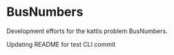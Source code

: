 # BusNumbers
Development efforts for the kattis problem BusNumbers. 

Updating README for test CLI commit
